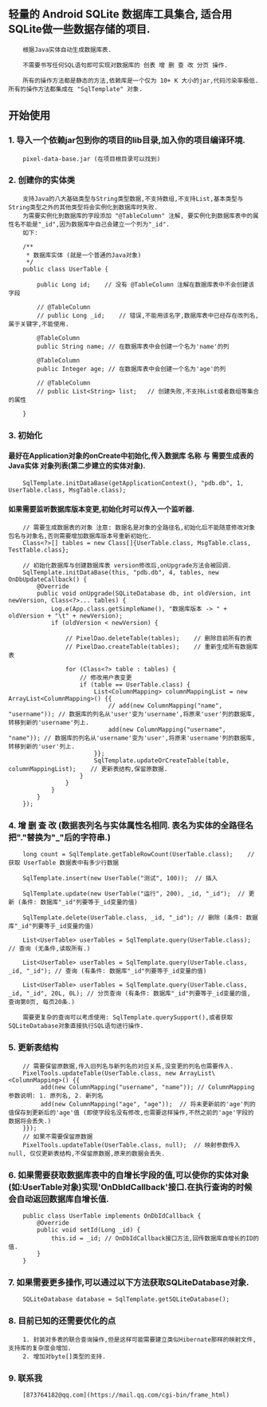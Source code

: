## 轻量的 Android SQLite 数据库工具集合, 适合用SQLite做一些数据存储的项目.
        根据Java实体自动生成数据库表.
        
        不需要书写任何SQL语句即可实现对数据库的 创表 增 删 查 改 分页 操作.
         
        所有的操作方法都是静态的方法,依赖库是一个仅为 10+ K 大小的jar,代码污染率极低.所有的操作方法都集成在 "SqlTemplate" 对象.

## 开始使用

### 1. 导入一个依赖jar包到你的项目的lib目录,加入你的项目编译环境.
        pixel-data-base.jar (在项目根目录可以找到)

### 2. 创建你的实体类
        支持Java的八大基础类型与String类型数据,不支持数组,不支持List,基本类型与String类型之外的其他类型将会实例化到数据库时失败.
        为需要实例化到数据库的字段添加 "@TableColumn" 注解, 要实例化到数据库表中的属性名不能是"_id",因为数据库中自己会建立一个列为"_id".
        如下:

        /**
         * 数据库实体 (就是一个普通的Java对象)
         */
        public class UserTable {

            public Long id;    // 没有 @TableColumn 注解在数据库表中不会创建该字段

            // @TableColumn
            // public Long _id;    // 错误,不能用该名字,数据库表中已经存在改列名,属于关键字,不能使用.

            @TableColumn
            public String name; // 在数据库表中会创建一个名为'name'的列

            @TableColumn
            public Integer age; // 在数据库表中会创建一个名为'age'的列

            // @TableColumn
            // public List<String> list;   // 创建失败,不支持List或者数组等集合的属性

        }

### 3. 初始化
#### 最好在Application对象的onCreate中初始化,传入数据库 名称 与 需要生成表的 Java实体 对象列表(第二步建立的实体对象).

        SqlTemplate.initDataBase(getApplicationContext(), "pdb.db", 1, UserTable.class, MsgTable.class);

#### 如果需要监听数据库版本变更,初始化时可以传入一个监听器.

        // 需要生成数据表的对象 注意: 数据名是对象的全路径名,初始化后不能随意修改对象包名与对象名,否则需要增加数据库版本号重新初始化.
        Class<?>[] tables = new Class[]{UserTable.class, MsgTable.class, TestTable.class};

        // 初始化数据库与创建数据库表 version修改后,onUpgrade方法会被回调.
        SqlTemplate.initDataBase(this, "pdb.db", 4, tables, new OnDbUpdateCallback() {
            @Override
            public void onUpgrade(SQLiteDatabase db, int oldVersion, int newVersion, Class<?>... tables) {
                Log.e(App.class.getSimpleName(), "数据库版本 -> " + oldVersion + "\t" + newVersion);
                if (oldVersion < newVersion) {

                    // PixelDao.deleteTable(tables);    // 删除目前所有的表
                    // PixelDao.createTable(tables);    // 重新生成所有数据库表

                    for (Class<?> table : tables) {
                        // 修改用户表变更
                        if (table == UserTable.class) {
                            List<ColumnMapping> columnMappingList = new ArrayList<ColumnMapping>() {{
                                // add(new ColumnMapping("name", "username")); // 数据库的列名从'user'变为'username',将原来'user'列的数据库,转移到新的'username'列上.
                                add(new ColumnMapping("username", "name")); // 数据库的列名从'username'变为'user',将原来'username'列的数据库,转移到新的'user'列上.
                            }};
                            SqlTemplate.updateOrCreateTable(table, columnMappingList);    // 更新表结构,保留原数据.
                        }
                    }
                }
            }
        });

### 4. 增 删 查 改  (数据表列名与实体属性名相同. 表名为实体的全路径名把"."替换为"_"后的字符串.)
        long count = SqlTemplate.getTableRowCount(UserTable.class);    // 获取 UserTable 数据表中有多少行数据

        SqlTemplate.insert(new UserTable("测试", 100));  // 插入
        
        SqlTemplate.update(new UserTable("运行", 200), _id, "_id");  // 更新 (条件: 数据库"_id"列要等于_id变量的值)
        
        SqlTemplate.delete(UserTable.class, _id, "_id"); // 删除 (条件: 数据库"_id"列要等于_id变量的值)
        
        List<UserTable> userTables = SqlTemplate.query(UserTable.class); // 查询 (无条件,读取所有.)
        
        List<UserTable> userTables = SqlTemplate.query(UserTable.class, _id, "_id"); // 查询 (有条件: 数据库"_id"列要等于_id变量的值)
        
        List<UserTable> userTables = SqlTemplate.query(UserTable.class, _id, "_id", 20L, 0L); // 分页查询 (有条件: 数据库"_id"列要等于_id变量的值, 查询第0页, 每页20条.)

        需要更复杂的查询可以考虑使用: SqlTemplate.querySupport(),或者获取SQLiteDatabase对象直接执行SQL语句进行操作.

### 5. 更新表结构
        // 需要保留原数据,传入旧列名与新列名的对应关系,没变更的列名也需要传入.
        PixelTools.updateTable(UserTable.class, new ArrayList\<ColumnMapping>() {{ 
             add(new ColumnMapping("username", "name")); // ColumnMapping 参数说明: 1. 原列名, 2. 新列名
             add(new ColumnMapping("age", "age"));  // 将未更新前的'age'列的值保存到更新后的'age'值 (即使字段名没有修改,也需要这样操作,不然之前的'age'字段的数据将会丢失.)
        }});
        // 如果不需要保留原数据
        PixelTools.updateTable(UserTable.class, null);  // 映射参数传入 null, 仅仅更新表结构,不保留原数据,原来的数据会丢失.

### 6. 如果需要获取数据库表中的自增长字段的值,可以使你的实体对象(如:UserTable对象)实现'OnDbIdCallback'接口.在执行查询的时候会自动返回数据库自增长值.
        public class UserTable implements OnDbIdCallback {
            @Override
            public void setId(Long _id) {
                this.id = _id; // OnDbIdCallback接口方法,回传数据库自增长的ID的值.
            }
        }

### 7. 如果需要更多操作,可以通过以下方法获取SQLiteDatabase对象.
        SQLiteDatabase database = SqlTemplate.getSQLiteDatabase();

### 8. 目前已知的还需要优化的点
        1. 封装对多表的联合查询操作,但是这样可能需要建立类似Hibernate那样的映射文件,支持库的复杂度会增加.
        2. 增加对byte[]类型的支持.
        
### 9. 联系我
        [873764182@qq.com](https://mail.qq.com/cgi-bin/frame_html)
